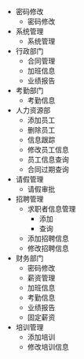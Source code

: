<html>
  <head>
  <meta http-equiv="Content-Type" content="text/html; charset=UTF-8">
    
  <title>Insert title here</title>

  <link rel="stylesheet" href="../js/JQuery/jquery.treeview.css" type="text/css"/>
  <!--screen.css不要也可以-->
  <link rel="stylesheet" href="../js/JQuery/screen.css" type="text/css"/>

  <script src="https://ajax.googleapis.com/ajax/libs/jquery/1.7/jquery.min.js"></script>
  <!--jquery.cookie.js不要也可以-->
  <script src="../js/JQuery/jquery.cookie.js"></script>
  <script src="js/jquery.treeview.js" type="text/javascript"></script>

  <script type="text/javascript">
      $(document).ready(function(){
          $("#treeview").treeview({
              toggle: function() {
                  console.log("%s was toggled.", $(this).find(">span").text());
              }
          });
      });
  </script>
  </head>

  <div id="main">
    <ul id="treeview" class="filetree">
        <li><span class="folder">密码修改</span>
            <ul>
            <li><span class="file">密码修改</span></li>
            </ul>
        </li>
        <li><span class="folder">系统管理</span>
            <ul>
            <li><span class="file">系统管理</span></li>
            </ul>
        </li>
        <li><span class="folder">行政部门</span>
            <ul>
                <li><span class="file">合同管理</span></li>
                <li><span class="file">加班信息</span></li>
                <li><span class="file">业绩报告</span></li>
            </ul>
        </li>
        <li><span class="folder">考勤部门</span>
            <ul>
                <li><span class="file">考勤信息</span></li>
            </ul>
        </li>
        <li><span class="folder">人力资源部</span>
            <ul>
                <li><span class="file">添加员工</span></li>
                <li><span class="file">删除员工</span></li>
                <li><span class="file">信息跟踪</span></li>
                <li><span class="file">修改员工信息</span></li>
                <li><span class="file">员工信息查询</span></li>
                <li><span class="file">合同过期查询</span></li>
            </ul>
        </li>
        <li><span class="folder">请假管理</span>
            <ul>
                <li><span class="file">请假审批</span></li>
            </ul>
        </li>
        <li><span class="folder">招聘管理</span>
            <ul id="tree">
                <li><span class="folder">求职者信息管理</span>
                    <ul>
                        <li><span class="file">添加</span></li>
                        <li><span class="file">查询</span></li>
                    </ul>
                </li>
                <li><span class="file">添加招聘信息</span></li>
                <li><span class="file">修改招聘信息</span></li>
            </ul>
        </li>
        <li><span class="folder">财务部门</span>
            <ul>
                <li><span class="file">密码修改</span></li>
                <li><span class="file">薪资管理</span></li>
                <li><span class="file">加班信息</span></li>
                <li><span class="file">考勤信息</span></li>
                <li><span class="file">业绩报告</span></li>
                <li><span class="file">固定薪资</span></li>
            </ul>
        </li>
        <li><span class="folder">培训管理</span>
            <ul>
                <li><span class="file">添加培训</span></li>
                <li><span class="file">修改培训信息</span></li>
            </ul>
        </li>
    </ul>
  </div>
</html>
